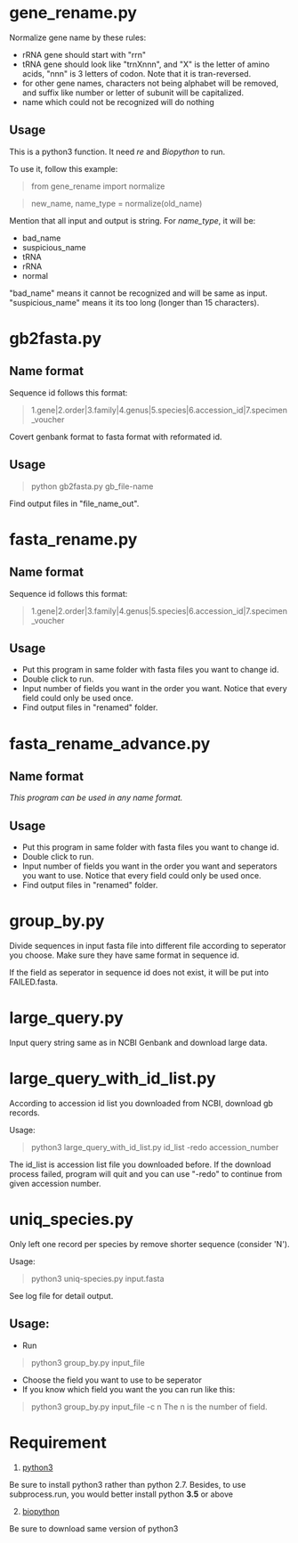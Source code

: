 # gene_rename.py

Normalize gene name by these rules:

- rRNA gene should start with "rrn"
- tRNA gene should look like "trnXnnn", and "X" is the letter of amino acids,
  "nnn" is 3 letters of codon. Note that it is tran-reversed.
-  for other gene names, characters not being alphabet will be removed, and
   suffix like number or letter of subunit will be capitalized.
- name which could not be recognized will do nothing

## Usage

This is a python3 function. It need *re* and *Biopython* to run.

To use it, follow this example:

> from gene_rename import normalize

> new_name, name_type = normalize(old_name)

Mention that all input and output is string. For *name_type*, it will be:

* bad_name
* suspicious_name
* tRNA
* rRNA
* normal

"bad_name" means it cannot be recognized and will be same as input.
"suspicious_name" means it its too long (longer than 15 characters).

# gb2fasta.py

## Name format

Sequence id follows this format:

>  1.gene|2.order|3.family|4.genus|5.species|6.accession_id|7.specimen_voucher

Covert genbank format to fasta format with reformated id.

## Usage

> python gb2fasta.py gb_file-name

Find output files in "file_name_out".

# fasta_rename.py

## Name format

Sequence id follows this format:

>  1.gene|2.order|3.family|4.genus|5.species|6.accession_id|7.specimen_voucher

## Usage

- Put this program in same folder with fasta files you want to change id. 
- Double click to run. 
-  Input number of fields you want in the order you want. Notice that every field could only be used once.
-  Find output files in "renamed" folder.

# fasta_rename_advance.py

## Name format

*This program can be used in any name format.*

## Usage

- Put this program in same folder with fasta files you want to change id. 
- Double click to run. 
-  Input number of fields you want in the order you want and seperators you want to use. Notice that every
field could only be used once.
-  Find output files in "renamed" folder.

# group_by.py

Divide sequences in input fasta file into different file according to
seperator you choose. Make sure they have same format in sequence id.

If the field as seperator in sequence id does not exist, it will be put into
FAILED.fasta.

# large_query.py

Input query string same as in NCBI Genbank and download large data.

# large_query_with_id_list.py

According to accession id list you downloaded from NCBI, download gb records.

Usage:

> python3 large_query_with_id_list.py id_list -redo accession_number

The id_list is accession list file you downloaded before. If the download
process failed, program will quit and you can use "-redo" to continue from
given accession number.

# uniq_species.py

Only left one record per species by remove shorter sequence (consider 'N').

Usage:

> python3 uniq-species.py input.fasta

See log file for detail output.


## Usage:

- Run
> python3 group_by.py input_file
- Choose the field you want to use to be seperator
- If you know which field you want the you can run like this:
> python3 group_by.py input_file -c n
The n is the number of field.

# Requirement

1. [python3](https://www.python.org/downloads/)

Be sure to install python3 rather than python 2.7. Besides, to use subprocess.run, you would better install python **3.5** or above

2. [biopython](http://biopython.org/wiki/Download)
 
Be sure to download same version of python3
